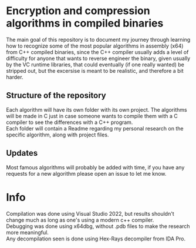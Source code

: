 # Encryption and compression algorithms in compiled binaries
The main goal of this repository is to document my journey through learning how to recognize some of the most popular algorithms in assembly (x64) from C++ compiled binaries, since the C++ compiler usually adds a level of difficulty for anyone that wants to reverse engineer the binary, given usually by the VC runtime libraries, that could eventually (if one really wanted) be stripped out, but the excersise is meant to be realistic, and therefore a bit harder.

## Structure of the repository
Each algorithm will have its own folder with its own project. 
The algorithms will be made in C just in case someone wants to compile them with a C compiler to see the differences with a C++ program.  
Each folder will contain a Readme regarding my personal research on the specific algorithm, along with project files. 

## Updates
Most famous algorithms will probably be added with time, if you have any requests for a new algorithm please open an issue to let me know.

# Info
Compilation was done using Visual Studio 2022, but results shouldn't change much as long as one's using a modern c++ compiler.  
Debugging was done using x64dbg, without .pdb files to make the research more meaningful.  
Any decompilation seen is done using Hex-Rays decompiler from IDA Pro.  
